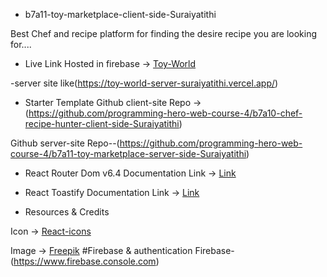 - b7a11-toy-marketplace-client-side-Suraiyatithi

 Best Chef and recipe platform for finding the desire recipe you are looking for....

- Live Link
Hosted in firebase -> [Toy-World](https://toy-world-a669f.web.app/)

-server site like(https://toy-world-server-suraiyatithi.vercel.app/)


- Starter Template
Github client-site Repo -> (https://github.com/programming-hero-web-course-4/b7a10-chef-recipe-hunter-client-side-Suraiyatithi)
 
 Github server-site Repo--(https://github.com/programming-hero-web-course-4/b7a11-toy-marketplace-server-side-Suraiyatithi)

- React Router Dom v6.4 
Documentation Link -> [Link](https://reactrouter.com/en/main/start/overview)

- React Toastify
Documentation Link -> [Link](https://www.npmjs.com/package/react-toastify)

- Resources & Credits

Icon -> [React-icons](https://www.react-icons.com/)


Image -> [Freepik](https://www.freepik.com/)
#Firebase & authentication
Firebase-(https://www.firebase.console.com)